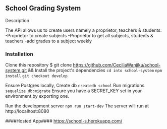 
## School Grading System

Description

The API allows us to create users namely a proprietor, teachers & students:
-Proprietor to create subjects
-Proprietor to get all subjects, students & teachers
-add grades to a subject weekly

### Installation

Clone this repository
\$ git clone https://github.com/CeciliaWanjiku/school-system.git &&
Install the project's dependencies
`cd into school-system`
`npm install`
`git checkout develop`

Ensure Postgres locally,
Create db `createdb school`
Run migrations `sequelize db:migrate`
Ensure you have a SECRET_KEY set in your environment by exporting one.

Run the development server
`npm run start-dev`
The server will run at http://localhost:8080

####Hosted App####
https://school-s.herokuapp.com/

